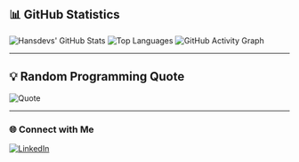 ## 📊 GitHub Statistics

![Hansdevs' GitHub Stats](https://github-readme-stats.vercel.app/api?username=hansdevs&show_icons=true&theme=tokyonight&hide_border=true&card_width=450)
![Top Languages](https://github-readme-stats.vercel.app/api/top-langs/?username=hansdevs&layout=compact&theme=tokyonight&hide_border=true&card_width=450)
![GitHub Activity Graph](https://github-readme-activity-graph.vercel.app/graph?username=hansdevs&theme=tokyo-night&hide_border=true)

---

## 💡 Random Programming Quote
![Quote](https://quotes-github-readme.vercel.app/api?type=horizontal&theme=tokyonight)

---

### 🌐 Connect with Me  
[![LinkedIn](https://img.shields.io/badge/LinkedIn-Profile-0A66C2?style=for-the-badge&logo=linkedin&logoColor=white)](https://www.linkedin.com/in/hans-gamlien-59ab1a265)
